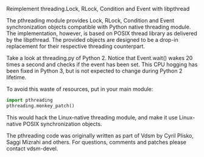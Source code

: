 Reimplement threading.Lock, RLock, Condition and Event with libpthread

The pthreading module provides Lock, RLock, Condition and Event synchronization objects compatible with Python native threading module. The implementation, however, is based on POSIX thread library as delivered by the libpthread. The provided objects are designed to be a drop-in replacement for their respective threading counterpart.

Take a look at threading.py of Python 2. Notice that Event.wait() wakes 20 times a second and checks if the event has been set. This CPU hogging has been fixed in Python 3, but is not expected to change during Python 2 lifetime.

To avoid this waste of resources, put in your main module:

```python
import pthreading
pthreading.monkey_patch()
```

This would hack the Linux-native threading module, and make it use Linux-native POSIX synchronization objects.

The pthreading code was originally written as part of Vdsm by Cyril Plisko, Saggi Mizrahi and others. For questions, comments and patches please contact vdsm-devel.
